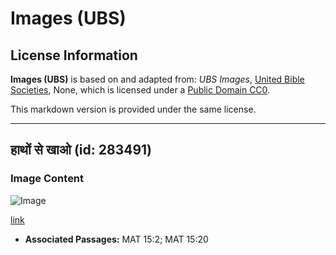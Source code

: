 # Images (UBS)

## License Information

**Images (UBS)** is based on and adapted from: _UBS Images_, [United Bible Societies](https://unitedbiblesocieties.org/), None, which is licensed under a [Public Domain CC0](https://creativecommons.org/public-domain/cc0/).

This markdown version is provided under the same license.



--------------------------------

## हाथों से खाओ (id: 283491)

### Image Content

![Image](https://cdn.aquifer.bible/aquifer-content/resources/Media/WEB-0571_eat_with_hands.jpg)

[link](https://cdn.aquifer.bible/aquifer-content/resources/Media/WEB-0571_eat_with_hands.jpg)

* **Associated Passages:** MAT 15:2; MAT 15:20

